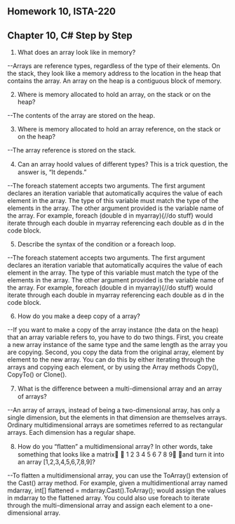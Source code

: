 Homework 10, ISTA-220
--
Chapter 10, C# Step by Step
--


1. What does an array look like in memory?

--Arrays are reference types, regardless of the type of their elements. On the stack, they look like a memory address to the location in the heap that contains the array. An array on the heap is a contiguous block of memory.

2. Where is memory allocated to hold an array, on the stack or on the heap?

--The contents of the array are stored on the heap.

3. Where is memory allocated to hold an array reference, on the stack or on the heap?

--The array reference is stored on the stack.

4. Can an array hoold values of diﬀerent types? This is a trick question, the answer is, “It depends.”

--The foreach statement accepts two arguments. The first argument declares an iteration variable that automatically acquires the value of each element in the array. The type of this variable must match the type of the elements in the array. The other argument provided is the variable name of the array. For example, foreach (double d in myarray){//do stuff} would iterate through each double in myarray referencing each double as d in the code block.

5. Describe the syntax of the condition or a foreach loop.

--The foreach statement accepts two arguments. The first argument declares an iteration variable that automatically acquires the value of each element in the array. The type of this variable must match the type of the elements in the array. The other argument provided is the variable name of the array. For example, foreach (double d in myarray){//do stuff} would iterate through each double in myarray referencing each double as d in the code block.

6. How do you make a deep copy of a array?

--If you want to make a copy of the array instance (the data on the heap) that an array variable refers to, you have to do two things. First, you create a new array instance of the same type and the same length as the array you are copying. Second, you copy the data from the original array, element by element to the new array. You can do this by either iterating through the arrays and copying each element, or by using the Array methods Copy(), CopyTo() or Clone().

7. What is the diﬀerence between a multi-dimensional array and an array of arrays?

--An array of arrays, instead of being a two-dimensional array, has only a single dimension, but the elements in that dimension are themselves arrays. Ordinary multidimensional arrays are sometimes referred to as rectangular arrays. Each dimension has a regular shape.

8. How do you “ﬂatten” a multidimensional array? In other words, take something that looks like a matrix  1 2 3 4 5 6 7 8 9 and turn it into an array [1,2,3,4,5,6,7,8,9]?


--To flatten a multidimensional array, you can use the ToArray() extension of the Cast<int>() array method. For example, given a multidimentional array named mdarray, int[] flattened = mdarray.Cast<int>().ToArray(); would assign the values in mdarray to the flattened array. You could also use foreach to iterate through the multi-dimensional array and assign each element to a one-dimensional array.